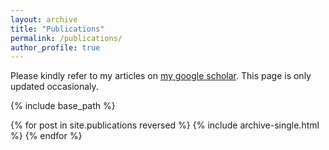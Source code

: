 ```yaml
---
layout: archive
title: "Publications"
permalink: /publications/
author_profile: true
---
```


Please kindly refer to my articles on [my google scholar](https://scholar.google.com.sg/citations?user=2PxlmU0AAAAJ&hl=en). This page is only updated occasionaly.


{% include base_path %}

{% for post in site.publications reversed %}
  {% include archive-single.html %}
{% endfor %}
